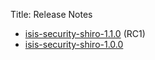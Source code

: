 Title: Release Notes

* [isis-security-shiro-1.1.0](isis-security-shiro-1.1.0.html) (RC1)
* [isis-security-shiro-1.0.0](isis-security-shiro-1.0.0.html)
